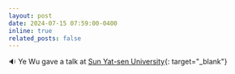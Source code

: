 ```yaml
---
layout: post
date: 2024-07-15 07:59:00-0400 
inline: true
related_posts: false
---
```


 :sound: Ye Wu gave a talk at [Sun Yat-sen University]((https://www.sysu.edu.cn/sysuen/)){: target="_blank"}          
